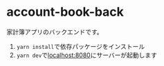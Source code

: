 # account-book-back

家計簿アプリのバックエンドです。

1. `yarn install`で依存パッケージをインストール
2. `yarn dev`で[localhost:8080](https://localhost:8080)にサーバーが起動します
